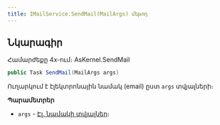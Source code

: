 ```yaml
---
title: IMailService.SendMail(MailArgs) մեթոդ  
---
```


## Նկարագիր

Համարժեքը 4x-ում։ AsKernel.SendMail

```c#
public Task SendMail(MailArgs args)
```

Ուղարկում է էլեկտրոնային նամակ (email) ըստ `args` տվյալների։

**Պարամետրեր**

* `args` - [Էլ. նամակի տվյալներ](../../types/MailArgs.md)։
